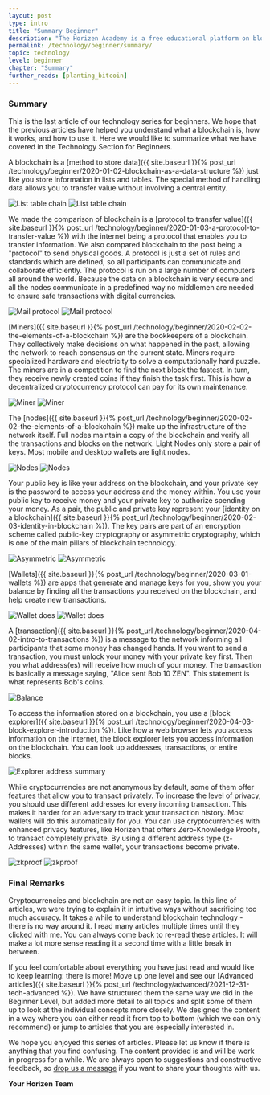 ```yaml
---
layout: post
type: intro
title: "Summary Beginner"
description: "The Horizen Academy is a free educational platform on blockchain technology, cryptocurrency, and privacy. In this article, we summarize the topics we discussed in the technology chapter for beginners."
permalink: /technology/beginner/summary/
topic: technology
level: beginner
chapter: "Summary"
further_reads: [planting_bitcoin]
---
```


### Summary

This is the last article of our technology series for beginners. We hope that the previous articles have helped you understand what a blockchain is, how it works, and how to use it. Here we would like to summarize what we have covered in the Technology Section for Beginners.

A blockchain is a [method to store data]({{ site.baseurl }}{% post_url /technology/beginner/2020-01-02-blockchain-as-a-data-structure %}) just like you store information in lists and tables. The special method of handling data allows you to transfer value without involving a central entity.

![List table chain](/assets/post_files/technology/beginner/blockchain-as-a-data-structure/list_table_chain_D.jpg)
![List table chain](/assets/post_files/technology/beginner/blockchain-as-a-data-structure/list_table_chain_M.jpg)

We made the comparison of blockchain is a [protocol to transfer value]({{ site.baseurl }}{% post_url /technology/beginner/2020-01-03-a-protocol-to-transfer-value %}) with the internet being a protocol that enables you to transfer information. We also compared blockchain to the post being a "protocol" to send physical goods. A protocol is just a set of rules and standards which are defined, so all participants can communicate and collaborate efficiently. The protocol is run on a large number of computers all around the world. Because the data on a blockchain is very secure and all the nodes communicate in a predefined way no middlemen are needed to ensure safe transactions with digital currencies.

![Mail protocol](/assets/post_files/technology/beginner/a-protocol-to-transfer-value/mail_protocol_D.jpg)
![Mail protocol](/assets/post_files/technology/beginner/a-protocol-to-transfer-value/mail_protocol_M.jpg)

[Miners]({{ site.baseurl }}{% post_url /technology/beginner/2020-02-02-the-elements-of-a-blockchain %}) are the bookkeepers of a blockchain. They collectively make decisions on what happened in the past, allowing the network to reach consensus on the current state. Miners require specialized hardware and electricity to solve a computationally hard puzzle. The miners are in a competition to find the next block the fastest. In turn, they receive newly created coins if they finish the task first. This is how a decentralized cryptocurrency protocol can pay for its own maintenance.

![Miner](/assets/post_files/technology/beginner/the-elements-of-a-blockchain/miner_D.jpg)
![Miner](/assets/post_files/technology/beginner/the-elements-of-a-blockchain/miner_M.jpg)

The [nodes]({{ site.baseurl }}{% post_url /technology/beginner/2020-02-02-the-elements-of-a-blockchain %}) make up the infrastructure of the network itself. Full nodes maintain a copy of the blockchain and verify all the transactions and blocks on the network. Light Nodes only store a pair of keys. Most mobile and desktop wallets are light nodes.

![Nodes](/assets/post_files/technology/beginner/the-elements-of-a-blockchain/nodes_D.jpg)
![Nodes](/assets/post_files/technology/beginner/the-elements-of-a-blockchain/nodes_M.jpg)

Your public key is like your address on the blockchain, and your private key is the password to access your address and the money within. You use your public key to receive money and your private key to authorize spending your money. As a pair, the public and private key represent your [identity on a blockchain]({{ site.baseurl }}{% post_url /technology/beginner/2020-02-03-identity-in-blockchain %}). The key pairs are part of an encryption scheme called public-key cryptography or asymmetric cryptography, which is one of the main pillars of blockchain technology.

![Asymmetric](/assets/post_files/technology/beginner/identity-in-blockchain/asymmetric_D.jpg)
![Asymmetric](/assets/post_files/technology/beginner/identity-in-blockchain/asymmetric_M.jpg)

[Wallets]({{ site.baseurl }}{% post_url /technology/beginner/2020-03-01-wallets %}) are apps that generate and manage keys for you, show you your balance by finding all the transactions you received on the blockchain, and help create new transactions.

![Wallet does](/assets/post_files/technology/beginner/wallets/wallet_does_D.jpg)
![Wallet does](/assets/post_files/technology/beginner/wallets/wallet_does_M.jpg)

A [transaction]({{ site.baseurl }}{% post_url /technology/beginner/2020-04-02-intro-to-transactions %}) is a message to the network informing all participants that some money has changed hands. If you want to send a transaction, you must unlock your money with your private key first. Then you what address(es) will receive how much of your money. The transaction is basically a message saying, "Alice sent Bob 10 ZEN". This statement is what represents Bob's coins. 

![Balance](/assets/post_files/technology/beginner/intro-to-transactions-basic/T4_broadcast_D.jpg)

To access the information stored on a blockchain, you use a [block explorer]({{ site.baseurl }}{% post_url /technology/beginner/2020-04-03-block-explorer-introduction %}). Like how a web browser lets you access information on the internet, the block explorer lets you access information on the blockchain. You can look up addresses, transactions, or entire blocks.

![Explorer address summary](/assets/post_files/technology/beginner/block-explorer-introduction/explorer_address_summary.png)

While cryptocurrencies are not anonymous by default, some of them offer features that allow you to transact privately. To increase the level of privacy, you should use different addresses for every incoming transaction. This makes it harder for an adversary to track your transaction history. Most wallets will do this automatically for you. You can use cryptocurrencies with enhanced privacy features, like Horizen that offers Zero-Knowledge Proofs, to transact completely private. By using a different address type (z-Addresses) within the same wallet, your transactions become private.

![zkproof](/assets/post_files/technology/beginner/intro-to-privacy-on-the-blockchain/zkproof_D.jpg)
![zkproof](/assets/post_files/technology/beginner/intro-to-privacy-on-the-blockchain/zkproof_M.jpg)

### Final Remarks

Cryptocurrencies and blockchain are not an easy topic. In this line of articles, we were trying to explain it in intuitive ways without sacrificing too much accuracy. It takes a while to understand blockchain technology - there is no way around it. I read many articles multiple times until they clicked with me. You can always come back to re-read these articles. It will make a lot more sense reading it a second time with a little break in between.

If you feel comfortable about everything you have just read and would like to keep learning: there is more! Move up one level and see our [Advanced articles]({{ site.baseurl }}{% post_url /technology/advanced/2021-12-31-tech-advanced %}). We have structured them the same way we did in the Beginner Level, but added more detail to all topics and split some of them up to look at the individual concepts more closely.
We designed the content in a way where you can either read it from top to bottom (which we can only recommend) or jump to articles that you are especially interested in.

We hope you enjoyed this series of articles. Please let us know if there is anything that you find confusing. The content provided is and will be work in progress for a while. We are always open to suggestions and constructive feedback, so [drop us a message](mailto:jonas@horizen.global) if you want to share your thoughts with us.

**Your Horizen Team**
